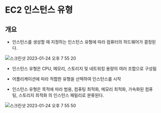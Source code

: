 # EC2 인스턴스 유형

## 개요

- 인스턴스를 생성할 때 지정하는 인스턴스 유형에 따라 컴퓨터의 하드웨어가 결정된다.

![스크린샷 2023-01-24 오후 7 55 20](https://user-images.githubusercontent.com/74750901/214274726-2c0d6290-8251-4fac-adb4-41cf3cd36ca3.png)


- 인스턴스 유형은 CPU, 메모리, 스토리지 및 네트워킹 용량의 여러 조합으로 구성됨

- 어플리케이션에 따라 적합한 유형을 선택하여 인스턴스를 시작

- 인스턴스 유형은 목적에 따라 범용, 컴퓨팅 최적화, 메모리 최적화, 가속화된 컴퓨팅, 스토리지 최적화 의 인스턴스 패밀리로 분류된다. 

![스크린샷 2023-01-24 오후 7 55 50](https://user-images.githubusercontent.com/74750901/214274787-f03dd045-b9bc-453a-a1c4-a777a70e01b7.png)

